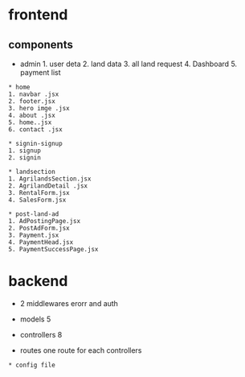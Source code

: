 # frontend

##  components
   * admin
    1. user deta 
    2. land data 
    3. all land request 
    4. Dashboard
    5. payment list 

    * home 
    1. navbar .jsx
    2. footer.jsx
    3. hero imge .jsx
    4. about .jsx
    5. home..jsx 
    6. contact .jsx

    * signin-signup
    1. signup
    2. signin

    * landsection
    1. AgrilandsSection.jsx
    2. AgrilandDetail .jsx
    3. RentalForm.jsx
    4. SalesForm.jsx

    * post-land-ad
    1. AdPostingPage.jsx
    2. PostAdForm.jsx
    3. Payment.jsx
    4. PaymentHead.jsx
    5. PaymentSuccessPage.jsx

# backend 

   * 2 middlewares 
    erorr and auth

   * models 
     5 

   * controllers 
      8

   *  routes 
   one route for each controllers

    * config file
    